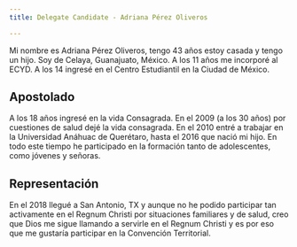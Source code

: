 ```yaml
---
title: Delegate Candidate - Adriana Pérez Oliveros

---
```


Mi nombre es Adriana Pérez Oliveros, tengo 43 años estoy casada y tengo un hijo. Soy de Celaya, Guanajuato, México. A los 11 años me incorporé al ECYD. A los 14 ingresé en el Centro Estudiantil en la Ciudad de México. 

## Apostolado
A los 18 años ingresé en la vida Consagrada. En el 2009 (a los 30 años) por cuestiones de salud dejé la vida consagrada. En el 2010 entré a trabajar en la Universidad Anáhuac de Querétaro, hasta el 2016 que nació mi hijo. En todo este tiempo he participado en la formación tanto de adolescentes, como jóvenes y señoras. 

## Representación
En el 2018 llegué a San Antonio, TX y aunque no he podido participar tan activamente en el Regnum Christi por situaciones familiares y de salud, creo que Dios me sigue llamando a servirle en el Regnum Christi y es por eso que me gustaría participar en la Convención Territorial. 



